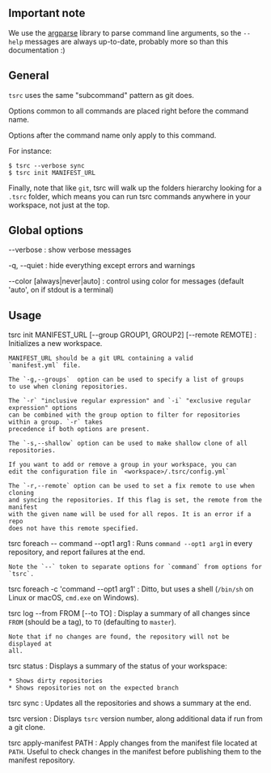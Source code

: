 ## Important note

We use the [argparse](https://docs.python.org/3/library/argparse.html) library to
parse command line arguments, so the `--help` messages are always up-to-date,
probably more so than this documentation :)

## General

`tsrc` uses the same "subcommand" pattern as git does.

Options common to all commands are placed right before the command name.

Options after the command name only apply to this command.

For instance:

```console
$ tsrc --verbose sync
$ tsrc init MANIFEST_URL
```

Finally, note that like `git`, tsrc will walk up the folders hierarchy looking for a `.tsrc`
folder, which means you can run tsrc commands anywhere in your workspace, not
just at the top.

## Global options

--verbose
:   show verbose messages

-q, --quiet
:   hide everything except errors and warnings

--color [always|never|auto]
:    control using color for messages (default 'auto', on if stdout is a terminal)

## Usage


tsrc init MANIFEST_URL [--group GROUP1, GROUP2] [--remote REMOTE]
:   Initializes a new workspace.

    MANIFEST_URL should be a git URL containing a valid
    `manifest.yml` file.

    The `-g,--groups`  option can be used to specify a list of groups
    to use when cloning repositories.

    The `-r` "inclusive regular expression" and `-i` "exclusive regular expression" options
    can be combined with the group option to filter for repositories within a group. `-r` takes
    precedence if both options are present.

    The `-s,--shallow` option can be used to make shallow clone of all repositories.

    If you want to add or remove a group in your workspace, you can
    edit the configuration file in `<workspace>/.tsrc/config.yml`

    The `-r,--remote` option can be used to set a fix remote to use when cloning
    and syncing the repositories. If this flag is set, the remote from the manifest
    with the given name will be used for all repos. It is an error if a repo
    does not have this remote specified.


tsrc foreach -- command --opt1 arg1
:   Runs `command --opt1 arg1` in every repository, and report failures
    at the end.

    Note the `--` token to separate options for `command` from options for
    `tsrc`.

tsrc foreach -c 'command --opt1 arg1'
:   Ditto, but uses a shell (`/bin/sh` on Linux or macOS, `cmd.exe` on Windows).


tsrc log --from FROM [--to TO]
:   Display a summary of all changes since `FROM` (should be a tag),
    to `TO` (defaulting to `master`).

    Note that if no changes are found, the repository will not be displayed at
    all.

tsrc status
:   Displays a summary of the status of your workspace:

    * Shows dirty repositories
    * Shows repositories not on the expected branch

tsrc sync
:   Updates all the repositories and shows a summary at the end.

tsrc version
:   Displays `tsrc` version number, along additional data if run from a git clone.

tsrc apply-manifest PATH
:   Apply changes from the manifest file located at `PATH`. Useful to check changes
    in the manifest before publishing them to the manifest repository.
